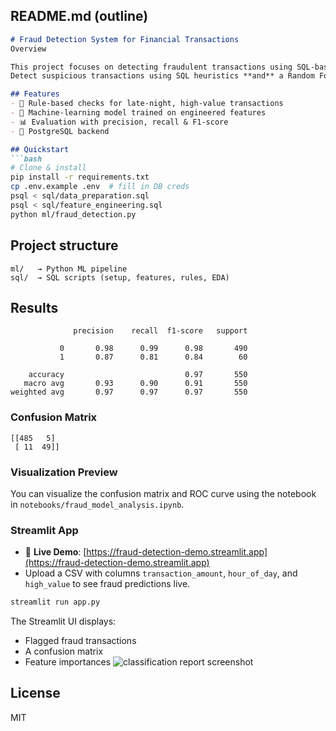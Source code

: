 ## README.md (outline)
```markdown
# Fraud Detection System for Financial Transactions
Overview

This project focuses on detecting fraudulent transactions using SQL-based pattern detection and a machine learning model implemented in Python. The goal is to analyze financial transaction data and classify transactions as fraudulent or legitimate.
Detect suspicious transactions using SQL heuristics **and** a Random Forest classifier.

## Features
- 🔎 Rule‑based checks for late‑night, high‑value transactions
- 🤖 Machine‑learning model trained on engineered features
- 📊 Evaluation with precision, recall & F1‑score
- 🐘 PostgreSQL backend

## Quickstart
```bash
# Clone & install
pip install -r requirements.txt
cp .env.example .env  # fill in DB creds
psql < sql/data_preparation.sql
psql < sql/feature_engineering.sql
python ml/fraud_detection.py
```

## Project structure
```
ml/   → Python ML pipeline
sql/  → SQL scripts (setup, features, rules, EDA)
```

## Results
```
              precision    recall  f1-score   support

           0       0.98      0.99      0.98       490
           1       0.87      0.81      0.84        60

    accuracy                           0.97       550
   macro avg       0.93      0.90      0.91       550
weighted avg       0.97      0.97      0.97       550
```

### Confusion Matrix
```
[[485   5]
 [ 11  49]]
```

### Visualization Preview

You can visualize the confusion matrix and ROC curve using the notebook in `notebooks/fraud_model_analysis.ipynb`.

### Streamlit App
- 📍 **Live Demo**: [https://fraud-detection-demo.streamlit.app](https://fraud-detection-demo.streamlit.app)
- Upload a CSV with columns `transaction_amount`, `hour_of_day`, and `high_value` to see fraud predictions live.

```bash
streamlit run app.py
```

The Streamlit UI displays:
- Flagged fraud transactions
- A confusion matrix
- Feature importances
![classification report screenshot](docs/classification_report.png)

## License
MIT
```

